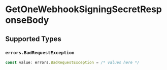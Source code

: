 # GetOneWebhookSigningSecretResponseBody


## Supported Types

### `errors.BadRequestException`

```typescript
const value: errors.BadRequestException = /* values here */
```

